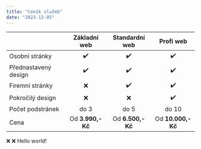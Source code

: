 ```yaml
---
title: "Ceník služeb"
date: "2023-12-05"
---
```


|                      |   Základní web    |  Standardní web   |     Profi web      |
| :------------------- | :---------------: | :---------------: | :----------------: |
| Osobní stránky       |        ✔️         |        ✔️         |         ✔️         |
| Přednastavený design |        ✔️         |        ✔️         |         ✔️         |
| Firemní stránky      |        ❌         |        ✔️         |         ✔️         |
| Pokročilý design     |        ❌         |        ❌         |         ✔️         |
| Počet podstránek     |       do 3        |       do 5        |       do 10        |
| Cena                 | Od **3.990,- Kč** | Od **6.500,- Kč** | Od **10.000,- Kč** |

:x:
❌
Hello world!
